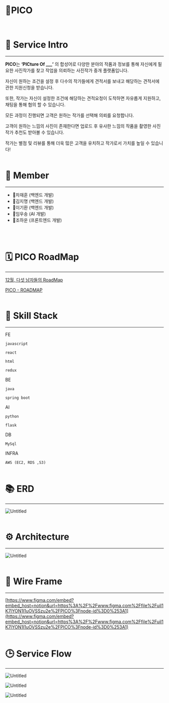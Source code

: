 # 📸PICO
<br/>

# 🧾 Service Intro

---

**PICO**는 **‘PICture Of ___’** 의 합성어로 다양한 분야의 작품과 정보를 통해 자신에게 필요한 사진작가를 찾고 작업을 의뢰하는 사진작가 중개 플랫폼입니다.

자신이 원하는 조건을 설정 후 다수의 작가들에게 견적서를 보내고 해당하는 견적서에 관한 지원신청을 받습니다.

또한, 작가는 자신이 설정한 조건에 해당하는 견적요청이 도착하면 자유롭게 지원하고, 채팅을 통해 협의 할 수 있습니다.

모든 과정이 진행되면 고객은 원하는 작가를 선택해 의뢰를 요청합니다.

고객이 원하는 느낌의 사진이 존재한다면 업로드 후 유사한 느낌의 작품을 촬영한 사진 작가 추천도 받아볼 수 있습니다.

작가는 별점 및 리뷰를 통해 더욱 많은 고객을 유치하고 작가로서 가치를 높일 수 있습니다!
<br/>
<br/>
# 🎄 Member

---

- 🎅차재훈 (백엔드 개발)
- 🎅김지명 (백엔드 개발)
- 🎅이기환 (백엔드 개발)
- 🎅임우송 (AI 개발)
- 🎅조하운 (프론트엔드 개발)
<br/>
<br/>

# 🗓 PICO RoadMap

---

[12월, 다섯 남자들의 RoadMap](https://www.notion.so/03253714932740e8a8f595ea2f54f1ab) 

[PICO - ROADMAP](https://henrynoowah.notion.site/03253714932740e8a8f595ea2f54f1ab?v=7bd4dbacb4824681b41abd621af5d7ee)
<br/>
<br/>

# 📜 Skill Stack

---

FE

`javascript`

`react`

`html`

`redux`

BE

`java`

`spring boot`

AI

`python`

`flask`

DB

`MySql`

INFRA

`AWS (EC2, RDS ,S3)`
<br/>
<br/>

# 📚 ERD

---

![Untitled](PICO%20a536c79cabb44aee9d91d3e7c70950eb/Untitled.png)
<br/>
<br/>

# ⚙ Architecture

---

![Untitled](PICO%20a536c79cabb44aee9d91d3e7c70950eb/Untitled%201.png)
<br/>
<br/>

# 🎨 Wire Frame

---

[https://www.figma.com/embed?embed_host=notion&url=https%3A%2F%2Fwww.figma.com%2Ffile%2FuiI1K7lYON1l1uOVSSzu2e%2FPICO%3Fnode-id%3D0%253A1](https://www.figma.com/embed?embed_host=notion&url=https%3A%2F%2Fwww.figma.com%2Ffile%2FuiI1K7lYON1l1uOVSSzu2e%2FPICO%3Fnode-id%3D0%253A1)
<br/>
<br/>
# 🕒 Service Flow

---

![Untitled](PICO%20a536c79cabb44aee9d91d3e7c70950eb/Untitled%202.png)

![Untitled](PICO%20a536c79cabb44aee9d91d3e7c70950eb/Untitled%203.png)

![Untitled](PICO%20a536c79cabb44aee9d91d3e7c70950eb/Untitled%204.png)
